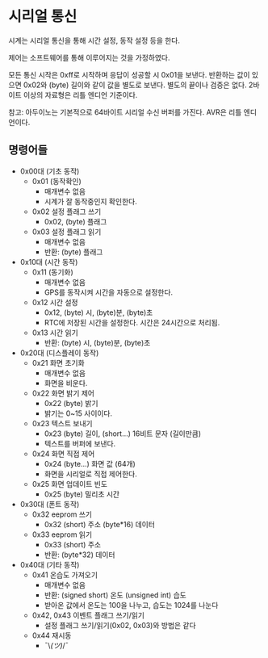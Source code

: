 # 시리얼 통신

시계는 시리얼 통신을 통해 시간 설정, 동작 설정 등을 한다.

제어는 소프트웨어를 통해 이루어지는 것을 가정하였다.

모든 통신 시작은 0xff로 시작하며 응답이 성공할 시 0x01을 보낸다. 반환하는 값이 있으면 0x02와 (byte) 길이와 같이 값을 별도로 보낸다. 별도의 끝이나 검증은 없다. 2바이트 이상의 자료형은 리틀 엔디언 기준이다.

참고: 아두이노는 기본적으로 64바이트 시리얼 수신 버퍼를 가진다. AVR은 리틀 엔디언이다.


## 명령어들
 - 0x00대 (기초 동작)
   - 0x01 (동작확인)
     - 매개변수 없음
     - 시계가 잘 동작중인지 확인한다.
   - 0x02 설정 플래그 쓰기
     - 0x02, (byte) 플래그
   - 0x03 설정 플래그 읽기
     - 매개변수 없음
     - 반환: (byte) 플래그
 - 0x10대 (시간 동작)
   - 0x11 (동기화)
     - 매개변수 없음
     - GPS를 동작시켜 시간을 자동으로 설정한다.
   - 0x12 시간 설정
     - 0x12, (byte) 시, (byte)분, (byte)초
     - RTC에 저장된 시간을 설정한다. 시간은 24시간으로 처리됨.
   - 0x13 시간 읽기
     - 반환: (byte) 시, (byte)분, (byte)초
 - 0x20대 (디스플레이 동작)
   - 0x21 화면 초기화
     - 매개변수 없음
     - 화면을 비운다.
   - 0x22 화면 밝기 제어
     - 0x22 (byte) 밝기
     - 밝기는 0~15 사이이다.
   - 0x23 텍스트 보내기
     - 0x23 (byte) 길이, (short...) 16비트 문자 (길이만큼)
     - 텍스트를 버퍼에 보낸다.
   - 0x24 화면 직접 제어
     - 0x24 (byte...) 화면 값 (64개)
     - 화면을 시리얼로 직접 제어한다.
   - 0x25 화면 업데이트 빈도
     - 0x25 (byte) 밀리초 시간
 - 0x30대 (폰트 동작)
   - 0x32 eeprom 쓰기
     - 0x32 (short) 주소 (byte*16) 데이터
   - 0x33 eeprom 읽기
     - 0x33 (short) 주소
     - 반환: (byte*32) 데이터
 - 0x40대 (기타 동작)
   - 0x41 온습도 가져오기
     - 매개변수 없음
     - 반환: (signed short) 온도 (unsigned int) 습도
     - 받아온 값에서 온도는 100을 나누고, 습도는 1024를 나눈다
   - 0x42, 0x43 이벤트 플래그 쓰기/읽기
     - 설정 플래그 쓰기/읽기(0x02, 0x03)와 방법은 같다
   - 0x44 재시동
     - ¯\\_(ツ)_/¯
